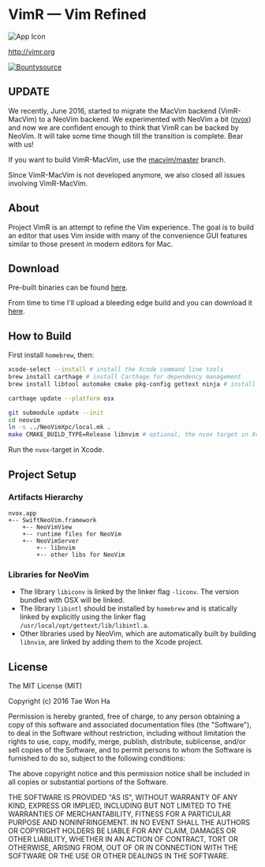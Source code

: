 VimR — Vim Refined
==================

![App Icon](https://raw.github.com/qvacua/vimr/master/resources/vimr-app-icon.png)

<http://vimr.org>

[![Bountysource](https://www.bountysource.com/badge/team?team_id=933&style=raised)](https://www.bountysource.com/teams/vimr?utm_source=VimR%20%E2%80%94%20Vim%20Refined&utm_medium=shield&utm_campaign=raised)

UPDATE
------

We recently, June 2016, started to migrate the MacVim backend (VimR-MacVim) to a NeoVim backend. We experimented with NeoVim a bit ([nvox](https://github.com/qvacua/nvox)) and now we are confident enough to think that VimR can be backed by NeoVim. It will take some time though till the transition is complete. Bear with us!

If you want to build VimR-MacVim, use the [macvim/master](https://github.com/qvacua/vimr/tree/macvim/master) branch.

Since VimR-MacVim is not developed anymore, we also closed all issues involving VimR-MacVim. 

About
-----

Project VimR is an attempt to refine the Vim experience. The goal is to build an editor that uses Vim inside with many of the convenience GUI features similar to those present in modern editors for Mac.


Download
--------

Pre-built binaries can be found [here](https://github.com/qvacua/vimr/releases).

From time to time I'll upload a bleeding edge build and you can download it [here](http://taewon.de/snapshots/?C=M;O=D).

## How to Build

First install `homebrew`, then:

```bash
xcode-select --install # install the Xcode command line tools
brew install carthage # install Carthage for dependency management
brew install libtool automake cmake pkg-config gettext ninja # install libs and tools for neovim

carthage update --platform osx

git submodule update --init
cd neovim
ln -s ../NeoVimXpc/local.mk .
make CMAKE_BUILD_TYPE=Release libnvim # optional, the nvox target in Xcode also does this
```

Run the `nvox`-target in Xcode.

## Project Setup

### Artifacts Hierarchy

```
nvox.app
+-- SwiftNeoVim.framework
    +-- NeoVimView
    +-- runtime files for NeoVim
    +-- NeoVimServer
        +-- libnvim
        +-- other libs for NeoVim
```

### Libraries for NeoVim

* The library `libiconv` is linked by the linker flag `-liconv`. The version bundled with OSX will be linked.
* The library `libintl` should be installed by `homebrew` and is statically linked by explicitly using the linker flag `/usr/local/opt/gettext/lib/libintl.a`.
* Other libraries used by NeoVim, which are automatically built by building `libnvim`, are linked by adding them to the Xcode project.

## License

The MIT License (MIT)

Copyright (c) 2016 Tae Won Ha

Permission is hereby granted, free of charge, to any person obtaining a copy
of this software and associated documentation files (the "Software"), to deal
in the Software without restriction, including without limitation the rights
to use, copy, modify, merge, publish, distribute, sublicense, and/or sell
copies of the Software, and to permit persons to whom the Software is
furnished to do so, subject to the following conditions:

The above copyright notice and this permission notice shall be included in
all copies or substantial portions of the Software.

THE SOFTWARE IS PROVIDED "AS IS", WITHOUT WARRANTY OF ANY KIND, EXPRESS OR
IMPLIED, INCLUDING BUT NOT LIMITED TO THE WARRANTIES OF MERCHANTABILITY,
FITNESS FOR A PARTICULAR PURPOSE AND NONINFRINGEMENT. IN NO EVENT SHALL THE
AUTHORS OR COPYRIGHT HOLDERS BE LIABLE FOR ANY CLAIM, DAMAGES OR OTHER
LIABILITY, WHETHER IN AN ACTION OF CONTRACT, TORT OR OTHERWISE, ARISING FROM,
OUT OF OR IN CONNECTION WITH THE SOFTWARE OR THE USE OR OTHER DEALINGS IN
THE SOFTWARE.
